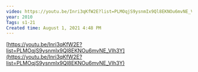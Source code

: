 ```yaml
---
video: https://youtu.be/Inri3qKfW2E?list=PLMOqjS9ysnmIx9Ql8EKNOu6mvNE_VIh3Y
year: 2010
Tags: s1-21
Created time: August 1, 2021 4:48 PM
---
```

[https://youtu.be/Inri3qKfW2E?list=PLMOqjS9ysnmIx9Ql8EKNOu6mvNE_VIh3Y](https://youtu.be/Inri3qKfW2E?list=PLMOqjS9ysnmIx9Ql8EKNOu6mvNE_VIh3Y)
